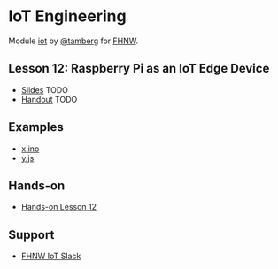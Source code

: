 # IoT Engineering
Module [iot](https://www.fhnw.ch/de/studium/module/9280188) by [@tamberg](https://twitter.com/tamberg) for [FHNW](https://www.fhnw.ch/).

## Lesson 12: Raspberry Pi as an IoT Edge Device
- [Slides](http://www.tamberg.org/fhnw/2019/IoT12RaspberryPiEdgeDevice.pdf) TODO
- [Handout](http://www.tamberg.org/fhnw/2019/IoT12RaspberryPiEdgeDeviceHandout.pdf) TODO

## Examples
- [x.ino](x.ino)
- [y.js](y.js)

## Hands-on
- [Hands-on Lesson 12](../../../../fhnw-iot-work-12/blob/master/README.md)

## Support
- [FHNW IoT Slack](https://fhnw-iot.slack.com/)
